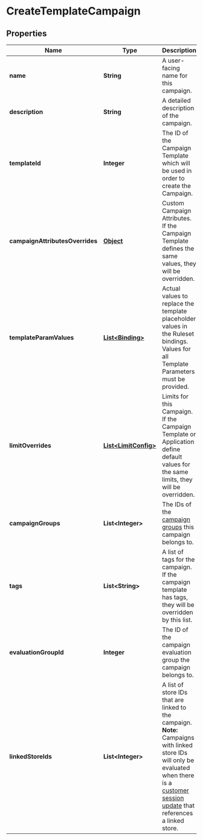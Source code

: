 

# CreateTemplateCampaign

## Properties

Name | Type | Description | Notes
------------ | ------------- | ------------- | -------------
**name** | **String** | A user-facing name for this campaign. | 
**description** | **String** | A detailed description of the campaign. |  [optional]
**templateId** | **Integer** | The ID of the Campaign Template which will be used in order to create the Campaign. | 
**campaignAttributesOverrides** | [**Object**](.md) | Custom Campaign Attributes. If the Campaign Template defines the same values, they will be overridden. |  [optional]
**templateParamValues** | [**List&lt;Binding&gt;**](Binding.md) | Actual values to replace the template placeholder values in the Ruleset bindings. Values for all Template Parameters must be provided. |  [optional]
**limitOverrides** | [**List&lt;LimitConfig&gt;**](LimitConfig.md) | Limits for this Campaign. If the Campaign Template or Application define default values for the same limits, they will be overridden. |  [optional]
**campaignGroups** | **List&lt;Integer&gt;** | The IDs of the [campaign groups](https://docs.talon.one/docs/product/account/account-settings/managing-campaign-groups) this campaign belongs to.  |  [optional]
**tags** | **List&lt;String&gt;** | A list of tags for the campaign. If the campaign template has tags, they will be overridden by this list. |  [optional]
**evaluationGroupId** | **Integer** | The ID of the campaign evaluation group the campaign belongs to. |  [optional]
**linkedStoreIds** | **List&lt;Integer&gt;** | A list of store IDs that are linked to the campaign.  **Note:** Campaigns with linked store IDs will only be evaluated when there is a [customer session update](https://docs.talon.one/integration-api#tag/Customer-sessions/operation/updateCustomerSessionV2) that references a linked store.  |  [optional]



